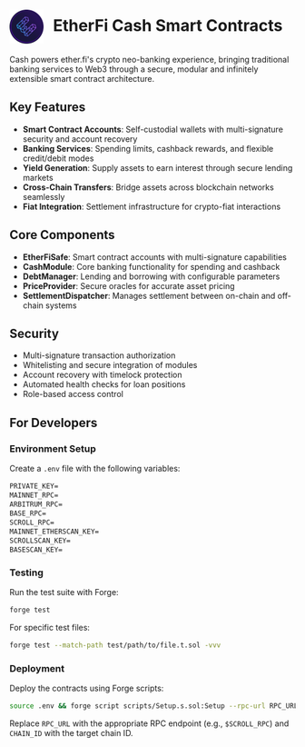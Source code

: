 <h1> <img src="public/etherfi-logo.svg" width="60" height="60" alt="Logo" style="vertical-align:middle; margin-right: 10px;"/> EtherFi Cash Smart Contracts </h1> 


Cash powers ether.fi's crypto neo-banking experience, bringing traditional banking services to Web3 through a secure, modular and infinitely extensible smart contract architecture.

## Key Features

- **Smart Contract Accounts**: Self-custodial wallets with multi-signature security and account recovery
- **Banking Services**: Spending limits, cashback rewards, and flexible credit/debit modes
- **Yield Generation**: Supply assets to earn interest through secure lending markets
- **Cross-Chain Transfers**: Bridge assets across blockchain networks seamlessly
- **Fiat Integration**: Settlement infrastructure for crypto-fiat interactions

## Core Components

- **EtherFiSafe**: Smart contract accounts with multi-signature capabilities
- **CashModule**: Core banking functionality for spending and cashback
- **DebtManager**: Lending and borrowing with configurable parameters
- **PriceProvider**: Secure oracles for accurate asset pricing
- **SettlementDispatcher**: Manages settlement between on-chain and off-chain systems

## Security

- Multi-signature transaction authorization
- Whitelisting and secure integration of modules
- Account recovery with timelock protection
- Automated health checks for loan positions
- Role-based access control


## For Developers

### Environment Setup

Create a `.env` file with the following variables:

```
PRIVATE_KEY=
MAINNET_RPC=
ARBITRUM_RPC=
BASE_RPC=
SCROLL_RPC=
MAINNET_ETHERSCAN_KEY=
SCROLLSCAN_KEY=
BASESCAN_KEY=
```

### Testing

Run the test suite with Forge:

```bash
forge test
```

For specific test files:

```bash
forge test --match-path test/path/to/file.t.sol -vvv
```

### Deployment

Deploy the contracts using Forge scripts:

```bash
source .env && forge script scripts/Setup.s.sol:Setup --rpc-url RPC_URL --chain CHAIN_ID -vvvv --broadcast --verify
```

Replace `RPC_URL` with the appropriate RPC endpoint (e.g., `$SCROLL_RPC`) and `CHAIN_ID` with the target chain ID.